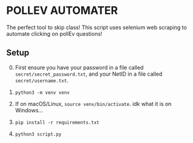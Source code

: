 # POLLEV AUTOMATER

The perfect tool to skip class! This script uses selenium web scraping to automate clicking on pollEv questions!

## Setup

0. First ensure you have your password in a file called `secret/secret_password.txt`, and your NetID in a file called `secret/username.txt`.

1. `python3 -m venv venv`

2. If on macOS/Linux, `source venv/bin/activate`. idk what it is on Windows...

3. `pip install -r requirements.txt`

4. `python3 script.py`